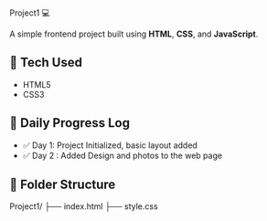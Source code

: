 Project1 💻

A simple frontend project built using **HTML**, **CSS**, and **JavaScript**.

## 🚀 Tech Used
- HTML5
- CSS3
## 📅 Daily Progress Log
- ✅ Day 1: Project Initialized, basic layout added
- ✅ Day 2 : Added Design and photos to the web page

## 📁 Folder Structure
Project1/
├── index.html
├── style.css


